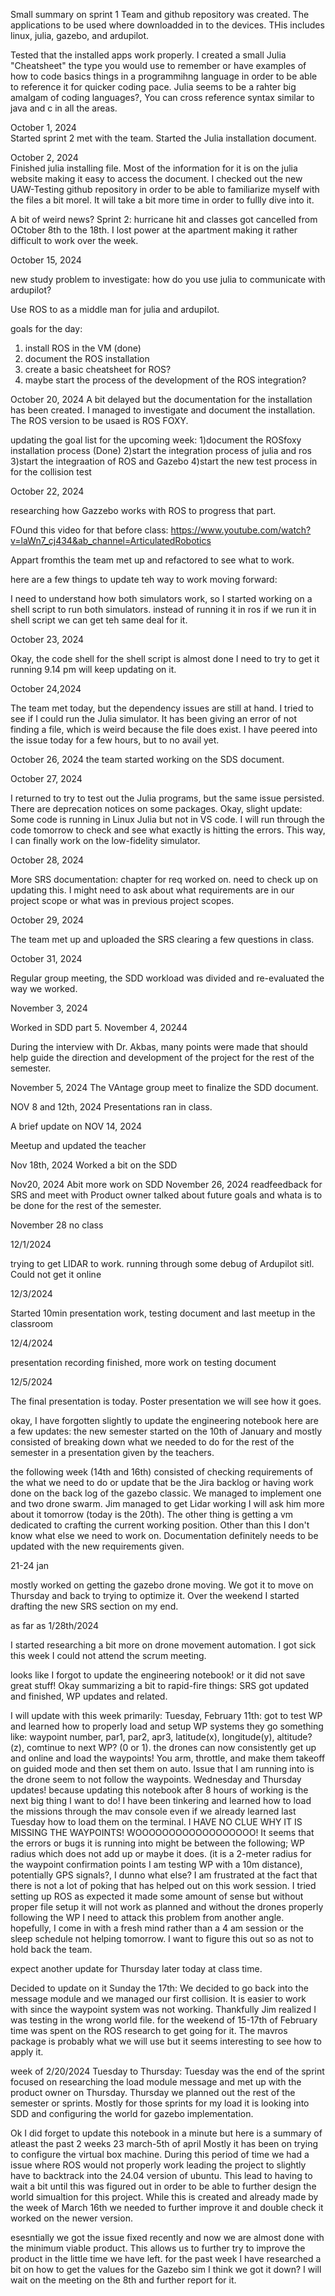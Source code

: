 
Small summary on sprint 1
Team and github repository was created. The applications to be used
where downloadded in to the devices. THis includes linux, julia, gazebo, and ardupilot.
 
Tested that the installed apps work properly. I created a small Julia "Cheatsheet" the type you would use to remember or have examples of how to code basics things in a programmihng language in order to be able to reference it for quicker coding pace.
Julia seems to be a rahter big amalgam of coding languages?, You can cross reference syntax similar to java and c in all the areas.

October 1, 2024    
Started sprint 2 met with the team. Started the Julia installation document.

October 2, 2024     
Finished julia installing file. Most of the information for it is on the julia website making it easy to access the document. I checked out the new UAW-Testing github repository in order to be able to familiarize myself with the files a bit morel. It will take a bit more time in order to fullly dive into it.

A bit of weird news? Sprint 2:
hurricane hit and classes got cancelled from OCtober 8th to the 18th. I lost power at the apartment making it rather difficult to work over the week.


October 15, 2024

new study problem to investigate: how do you use julia to communicate with ardupilot?

Use ROS to as a middle man for julia and ardupilot.

goals for the day:
1) install ROS in the VM (done)
2) document the ROS installation
3) create a basic cheatsheet for ROS?
4) maybe start the process of the development of the ROS integration?



October 20, 2024
A bit delayed but the documentation for the installation has been created. I managed to investigate and document the installation. The ROS version to be usaed is ROS FOXY.

updating the goal list for the upcoming week:
1)document the ROSfoxy installation process (Done)
2)start the integration process of julia and ros
3)start the integraation of ROS and Gazebo
4)start the new test process in for the collision test






October 22, 2024

researching how Gazzebo works with ROS to progress that part.

FOund this video for that before class:
https://www.youtube.com/watch?v=laWn7_cj434&ab_channel=ArticulatedRobotics


Appart fromthis the team met up and refactored to see what to work.


here are a few things to update teh way to work moving forward:

I need to understand how both simulators work, so I started working on a shell script to run both simulators. 
instead of running it in ros if we run it in shell script we can get teh same deal for it.

October 23, 2024

Okay, the code shell for the shell script is almost done I need to try to get it running 9.14 pm will keep updating on it.


October 24,2024

The team met today, but the dependency issues are still at hand. I tried to see if I could run the Julia simulator. It has been giving an error of not finding a file, which is weird because the file does exist. I have peered into the issue today for a few hours, but to no avail yet.


October 26, 2024 
the team started working on the SDS document.


October 27, 2024


I returned to try to test out the Julia programs, but the same issue persisted. There are deprecation notices on some packages. Okay, slight update: Some code is running in Linux Julia but not in VS code. I will run through the code tomorrow to check and see what exactly is hitting the errors. This way, I can finally work on the low-fidelity simulator.


October 28, 2024

More SRS documentation: chapter for req worked on.
need to check up on updating this.
I might need to ask about what requirements are in our project scope or what was in previous project scopes.


October 29, 2024

The team met up and uploaded the SRS clearing a few questions in class.


October 31, 2024

Regular group meeting, the SDD workload was divided and re-evaluated the way we worked.

November 3, 2024

Worked in SDD part 5.
November 4, 20244

During the interview with Dr. Akbas, many points were made that should help guide the direction and development of the project for the rest of the semester.

November 5, 2024
The VAntage group meet to finalize the SDD document.  


NOV 8 and 12th, 2024
Presentations ran in class.


A brief update on NOV 14, 2024

Meetup and updated the teacher

Nov 18th, 2024
Worked a bit on the SDD

Nov20, 2024
Abit more work on SDD
November 26, 2024
readfeedback for SRS and meet with Product owner talked about future goals and whata is to be done for the rest of the semester.

November 28 no class

12/1/2024

trying to get LIDAR to work. running through some debug of Ardupilot sitl. Could not get it online

12/3/2024

Started 10min presentation work, testing document and last meetup in the classroom

12/4/2024

presentation recording finished, more work on testing document


12/5/2024

The final presentation is today. Poster presentation we will see how it goes.

okay, I have forgotten slightly to update the engineering notebook here are a few updates:
the 
new semester started on the 10th of January and mostly consisted of breaking down what we needed to do for the rest of the semester in a presentation given by the teachers.

the following week (14th and 16th) consisted of checking requirements of the what we need to do or update that be the Jira backlog or having work done on the back log of the gazebo classic. We managed to implement one and two drone swarm.
Jim managed to get Lidar working I will ask him more about it tomorrow (today is the 20th). The other thing is getting a vm dedicated to crafting the current working position. Other than this I don't know what else we need to work on. Documentation definitely needs to be updated with the new requirements given.




21-24 jan

mostly worked on getting the gazebo drone moving. We got it to move on Thursday and back to trying to optimize it. Over the weekend I started drafting the new SRS section on my end. 

as far as 1/28th/2024 

I started researching a bit more on drone movement automation. I got sick this week I could not attend the scrum meeting.


looks like I forgot to update the engineering notebook! or it did not save great stuff! Okay summarizing a bit to rapid-fire things: SRS got updated and finished, WP updates and related.


I will update with this week primarily:
Tuesday,  February 11th: got to test WP and learned how to properly load and setup WP systems
they go something like: waypoint number, par1, par2, apr3, latitude(x), longitude(y), altitude?(z), comtinue to next WP? (0 or 1). the drones can now consistently get up and online and load the waypoints!
You arm, throttle, and make them takeoff on guided mode and then set them on auto. Issue that I am running into is the drone seem to not follow the waypoints.
Wednesday and Thursday updates! because updating this notebook after 8 hours of working is the next big thing I want to do! I have been tinkering and learned how to load the missions through the mav console even if we already learned last Tuesday how to load them on the terminal. I HAVE NO CLUE WHY IT IS MISSING THE WAYPOINTS! WOOOOOOOOOOOOOOOOOO! It seems that the errors or bugs it is running into might be between the following; WP radius which does not add up or maybe it does. (it is a 2-meter radius for the waypoint confirmation points I am testing WP with a 10m distance), potentially GPS signals?, I dunno what else? I am frustrated at the fact that there is not a lot of poking that has helped out on this work session. I tried setting up ROS as expected it made some amount of sense but without proper file setup it will not work as planned and without the drones properly following the WP I need to attack this problem from another  angle. hopefully, I come in with a fresh mind rather than a 4 am session or the sleep schedule not helping tomorrow. I want to figure this out so as not to hold back the team.

expect another update for Thursday later today at class time.

Decided to update on it Sunday the 17th: 
We decided to go back into the message module and we managed our first collision. It is easier to work with since the waypoint system was not working. Thankfully Jim realized I was testing in the wrong world file. for the weekend of 15-17th of February time was spent on the ROS research to get going for it. The mavros package is probably what we will use but it seems interesting to see how to apply it.

week of 2/20/2024 Tuesday to Thursday:
Tuesday was the end of the sprint focused on researching the load module message and met up with the product owner on Thursday. Thursday we planned out the rest of the semester or sprints. Mostly for those sprints for my load it is looking into SDD and configuring the world for gazebo implementation.




Ok I did forget to update this notebook in a minute but here is a summary of atleast the past 2 weeks 23 march-5th of april
Mostly it has been on trying to configure the virtual box machine. During this period of time we had a issue where ROS would not properly work leading the project to slightly have to backtrack into the 24.04 version of ubuntu. This lead to having to wait a bit until this was figured out in order to be able to further design the world simualtion for this project. While this is created and already made by the week of March 16th we needed to further improve it and double check it worked on the newer version.

esesntially we got the issue fixed recently and now we are almost done with the minimum viable product. This allows us to further try to improve the product in the little time we have left. for the past week I have researched a bit on how to get the values for the Gazebo sim I think we got it down?
I will wait on the meeting on the 8th and further report for it.

